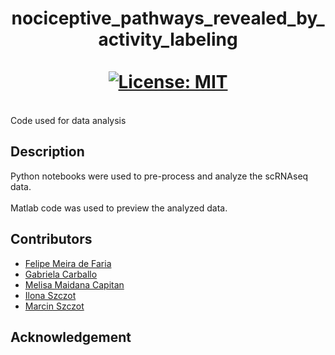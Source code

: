 # <div align="center">nociceptive_pathways_revealed_by_activity_labeling<br><br>[![License: MIT](https://img.shields.io/badge/License-MIT-yellow.svg)](https://opensource.org/licenses/MIT) 
</div>
<br>Code used for data analysis

## Description
Python notebooks were used to pre-process and analyze the scRNAseq data.<br><br>
Matlab code was used to preview the analyzed data.

## Contributors
- [Felipe Meira de Faria](https://liu.se/en/employee/felme19)
- [Gabriela Carballo](https://liu.se/en/employee/gabca19)
- [Melisa Maidana Capitan](https://github.com/melisamc89)
- [Ilona Szczot](https://liu.se/en/employee/ilosz01)
- [Marcin Szczot](https://liu.se/en/employee/marsz29)

## Acknowledgement
